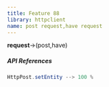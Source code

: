 ```yaml
---
title: Feature 88
library: httpclient
name: post request,have request
---
```


**request**->(post,have) 

##### API References

```java
HttpPost.setEntity --> 100 %
```
